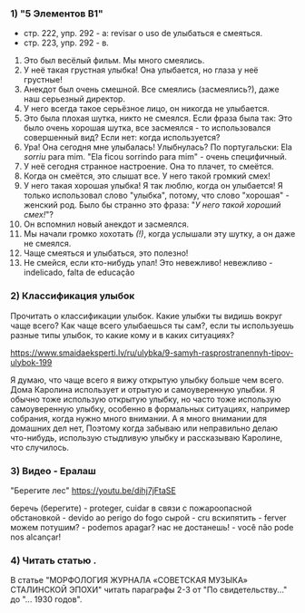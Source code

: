 ### 1) "5 Элементов B1"

- стр. 222, упр. 292 - а: revisar o uso de улыбаться е смеяться. 
- стр. 223, упр. 292 - в.

1. Это был весёлый фильм. Мы много смеялись.
2. У неё такая грустная улыбка! Она улыбается, но глаза у неё грустные!
3. Анекдот был очень смешной. Все смеялись (засмеялись?), даже наш серьезный директор.
4. У него всегда такое серьёзное лицо, он никогда не улыбается.
5. Это была плохая шутка, никто не смеялся. 
    Если фраза была так: Это было очень хорошая шутка, все засмеялся - то использовался совершенный вид? Если нет: когда используется?
6. Ура! Она сегодня мне улыбалась! 
    Улыбнулась? По португальски: Ela *sorriu* para mim. "Ela ficou sorrindo para mim" - очень специфичный.
7. У неё сегодня странное настроение. Она то плачет, то смеётся.
8. Когда он смеётся, это слышат все. У него такой громкий смех!
9. У него такая хорошая улыбка! Я так люблю, когда он улыбается! 
    Я только использовал слово "улыбка", потому, что слово "хорошая" - женский род. Было бы странно это фраза: "*У него такой хороший смех!*"?
10. Он вспомнил новый анекдот и засмеялся.
11. Мы начали громко хохотать *(!)*, когда услышали эту шутку, а он даже не смеялся.
12. Чаще смеяться и улыбаться, это полезно!
13. Не смейся, если кто-нибудь упал! Это невежливо!
    невежливо - indelicado, falta de educação

### 2) Классификация улыбок

Прочитать о классификации улыбок. Какие улыбки ты видишь вокруг чаще всего? Как чаще всего улыбаешься ты сам?, если ты используешь разные типы улыбок, то какие кому и в каких ситуациях?

https://www.smaidaeksperti.lv/ru/ulybka/9-samyh-rasprostranennyh-tipov-ulybok-199

 Я думаю, что чаще всего я вижу открытую улыбку больше чем всего. Дома Каролина использует и отрытую и самоуверенную улыбки. Я обычно тоже использую открытую улыбку, но часто тоже использую самоуверенную улыбку, особенно в формальных ситуациях, например собрания, когда нужно много внимании. А я много внимании для домашних дел нет, Поэтому когда забываю или неправильно делаю что-нибудь, использую стыдливую улыбку и рассказываю Каролине, что случилось.

### 3) Видео - Ералаш

"Берегите лес"
https://youtu.be/dihj7jFtaSE 

беречь (берегите) - proteger, cuidar
в связи с пожароопасной обстановкой - devido ao perigo do fogo
сырой - cru
вскипятить - ferver
можем потушим? - podemos apagar?
нас не достанешь! - você não pode nos alcançar!

### 4) Читать статью .

В статье "МОРФОЛОГИЯ ЖУРНАЛА «СОВЕТСКАЯ МУЗЫКА» СТАЛИНСКОЙ ЭПОХИ" читать параграфы 2-3 от "По свидетельству..." до "... 1930 годов". 
